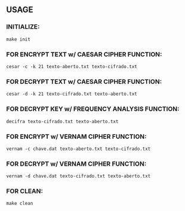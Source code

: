 ## USAGE

### INITIALIZE:
```shell
make init
```

### FOR ENCRYPT TEXT w/ CAESAR CIPHER FUNCTION:
```shell
cesar -c -k 21 texto-aberto.txt texto-cifrado.txt  
```

### FOR DECRYPT TEXT w/ CAESAR CIPHER FUNCTION:
```shell
cesar -d -k 21 texto-cifrado.txt texto-aberto.txt
```

### FOR DECRYPT KEY w/ FREQUENCY ANALYSIS FUNCTION:
```shell
decifra texto-cifrado.txt texto-aberto.txt
```

### FOR ENCRYPT w/ VERNAM CIPHER FUNCTION:
```shell
vernam -c chave.dat texto-aberto.txt texto-cifrado.txt
```

### FOR DECRYPT w/ VERNAM CIPHER FUNCTION:
```shell
vernam -d chave.dat texto-cifrado.txt texto-aberto.txt
```

### FOR CLEAN:
```
make clean
```
